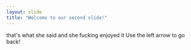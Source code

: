 ```yaml
---
layout: slide
title: "Welcome to our second slide!"
---
```

that's what she said and she fucking enjoyed it
Use the left arrow to go back!
